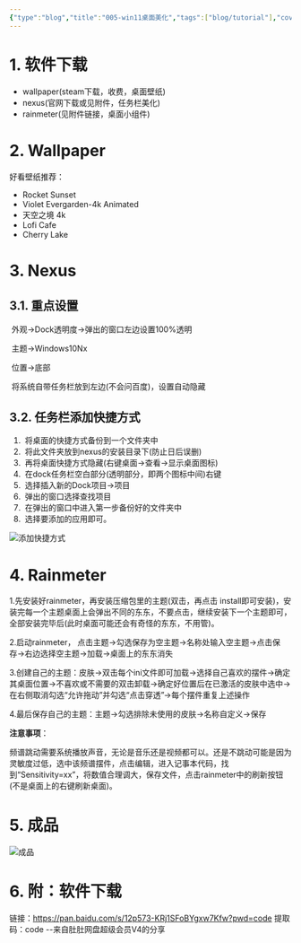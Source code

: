 ```yaml
---
{"type":"blog","title":"005-win11桌面美化","tags":["blog/tutorial"],"cover":"https://codertoro-img01.s3.ladydaily.com/img/backbround_img/167548355754.jpg","categories":["技术教程","电脑妙招"],"abbrlink":"3b8dddc0","establish":"2022-03-06 19:43:33","dg-publish":true,"permalink":"/Blog/005-win11桌面美化/","dgPassFrontmatter":true,"created":"2025-02-21T11:01:33.114+08:00","updated":"2025-03-04T18:50:05.354+08:00"}
---
```



<!-- [toc] -->

# 1. 软件下载

- wallpaper(steam下载，收费，桌面壁纸)
- nexus(官网下载或见附件，任务栏美化)
- rainmeter(见附件链接，桌面小组件)

<!--more-->

# 2. Wallpaper

好看壁纸推荐：

- Rocket Sunset
- Violet Evergarden-4k Animated
- 天空之境 4k
- Lofi Cafe
- Cherry Lake

# 3. Nexus

## 3.1. 重点设置

​	外观->Dock透明度->弹出的窗口左边设置100%透明

​	主题->Windows10Nx

​	位置->底部

​	将系统自带任务栏放到左边(不会问百度)，设置自动隐藏

## 3.2. 任务栏添加快捷方式

1. ​	将桌面的快捷方式备份到一个文件夹中
2. ​	将此文件夹放到nexus的安装目录下(防止日后误删)
3. ​	再将桌面快捷方式隐藏(右键桌面->查看->显示桌面图标)
4. ​	在dock任务栏空白部分(透明部分，即两个图标中间)右键
5. ​	选择插入新的Dock项目->项目
6. ​	弹出的窗口选择查找项目
7. ​	在弹出的窗口中进入第一步备份好的文件夹中
8. ​	选择要添加的应用即可。

![添加快捷方式](https://cdn.staticaly.com/gh/coder-ox/image_hosting@master/20220906/添加快捷方式.6eode4y6mvk0.webp)

# 4. Rainmeter

1.先安装好rainmeter，再安装压缩包里的主题(双击，再点击 install即可安装)，安装完每一个主题桌面上会弹出不同的东东，不要点击，继续安装下一个主题即可，全部安装完毕后(此时桌面可能还会有奇怪的东东，不用管)。

2.启动rainmeter， 点击主题->勾选保存为空主题->名称处输入空主题->点击保存->右边选择空主题->加载->桌面上的东东消失

3.创建自己的主题：皮肤->双击每个ini文件即可加载->选择自己喜欢的摆件->确定其桌面位置->不喜欢或不需要的双击卸载->确定好位置后在已激活的皮肤中选中->在右侧取消勾选“允许拖动”并勾选“点击穿透”->每个摆件重复上述操作

4.最后保存自己的主题：主题->勾选排除未使用的皮肤->名称自定义->保存

**注意事项**：

​		频谱跳动需要系统播放声音，无论是音乐还是视频都可以。还是不跳动可能是因为灵敏度过低，选中该频谱摆件，点击编辑，进入记事本代码，找到“Sensitivity=xx”，将数值合理调大，保存文件，点击rainmeter中的刷新按钮(不是桌面上的右键刷新桌面)。

# 5. 成品

![成品](https://cdn.staticaly.com/gh/coder-ox/image_hosting@master/20220906/2022年8月12日.4mhf6pemlqg0.webp)

# 6. 附：软件下载

链接：https://pan.baidu.com/s/12p573-KRj1SFoBYgxw7Kfw?pwd=code 
提取码：code 
--来自肚肚网盘超级会员V4的分享
